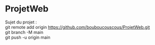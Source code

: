 # ProjetWeb
Sujet du projet :  
git remote add origin https://github.com/bouboucouscous/ProjetWeb.git  
git branch -M main  
git push -u origin main  

